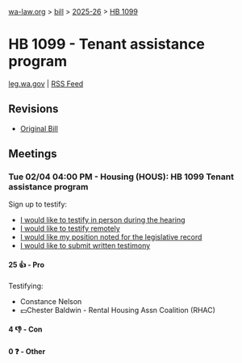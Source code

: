 [wa-law.org](/) > [bill](/bill/) > [2025-26](/bill/2025-26/) > [HB 1099](/bill/2025-26/hb/1099/)

# HB 1099 - Tenant assistance program
[leg.wa.gov](https://app.leg.wa.gov/billsummary?BillNumber=1099&Year=2025&Initiative=false) | [RSS Feed](./rss.xml)

## Revisions
* [Original Bill](1/)

## Meetings
### Tue 02/04 04:00 PM - Housing (HOUS): HB 1099 Tenant assistance program
Sign up to testify:
* [I would like to testify in person during the hearing](https://app.leg.wa.gov/csi/Testifier/Add?chamber=House&mId=32645&aId=162479&caId=25447&tId=1)
* [I would like to testify remotely](https://app.leg.wa.gov/csi/Testifier/Add?chamber=House&mId=32645&aId=162479&caId=25447&tId=2)
* [I would like my position noted for the legislative record](https://app.leg.wa.gov/csi/Testifier/Add?chamber=House&mId=32645&aId=162479&caId=25447&tId=3)
* [I would like to submit written testimony](https://app.leg.wa.gov/csi/Testifier/Add?chamber=House&mId=32645&aId=162479&caId=25447&tId=4)

#### 25 👍 - Pro
Testifying:
* Constance Nelson
* 💵Chester Baldwin - Rental Housing Assn Coalition (RHAC)

#### 4 👎 - Con

#### 0 ❓ - Other

